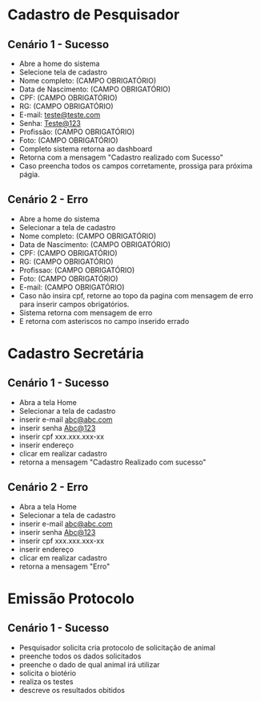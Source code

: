 # Cadastro de Pesquisador

## Cenário 1 - Sucesso
- Abre a home do sistema
- Selecione tela de cadastro
- Nome completo: (CAMPO OBRIGATÓRIO)
- Data de Nascimento: (CAMPO OBRIGATÓRIO)
- CPF: (CAMPO OBRIGATÓRIO)
- RG: (CAMPO OBRIGATÓRIO)
- E-mail: teste@teste.com
- Senha: <Teste@123>
- Profissão: (CAMPO OBRIGATÓRIO)
- Foto: (CAMPO OBRIGATÓRIO)
- Completo sistema retorna ao dashboard
- Retorna com a mensagem "Cadastro realizado com Sucesso"
-  Caso preencha todos os campos corretamente, prossiga para próxima págia.
## Cenário 2 - Erro
- Abre a home do sistema
- Selecionar a tela de cadastro
- Nome completo: (CAMPO OBRIGATÓRIO)
- Data de Nascimento: (CAMPO OBRIGATÓRIO)
- CPF: (CAMPO OBRIGATÓRIO)
- RG: (CAMPO OBRIGATÓRIO)
- Profissao: (CAMPO OBRIGATÓRIO)
- Foto: (CAMPO OBRIGATÓRIO)
- E-mail: (CAMPO OBRIGATÓRIO)
- Caso não insira cpf, retorne ao topo da pagina com mensagem de erro para inserir campos obrigatórios.
- Sistema retorna com mensagem de erro
- E retorna com asteriscos no campo inserido errado


# Cadastro Secretária
## Cenário 1 - Sucesso
- Abra a tela Home
- Selecionar a tela de cadastro
- inserir e-mail abc@abc.com
- inserir senha <Abc@123>
- inserir cpf xxx.xxx.xxx-xx
- inserir endereço
- clicar em realizar cadastro
- retorna a mensagem "Cadastro Realizado com sucesso"
## Cenário 2 - Erro
- Abra a tela Home
- Selecionar a tela de cadastro
- inserir e-mail abc@abc.com
- inserir senha <Abc@123>
- inserir cpf xxx.xxx.xxx-xx
- inserir endereço
- clicar em realizar cadastro
- retorna a mensagem "Erro"


# Emissão Protocolo
## Cenário 1 - Sucesso
- Pesquisador solicita cria protocolo de solicitação de animal
- preenche todos os dados solicitados
- preenche o dado de qual animal irá utilizar
- solicita o biotério
- realiza os testes
- descreve os resultados obitidos
